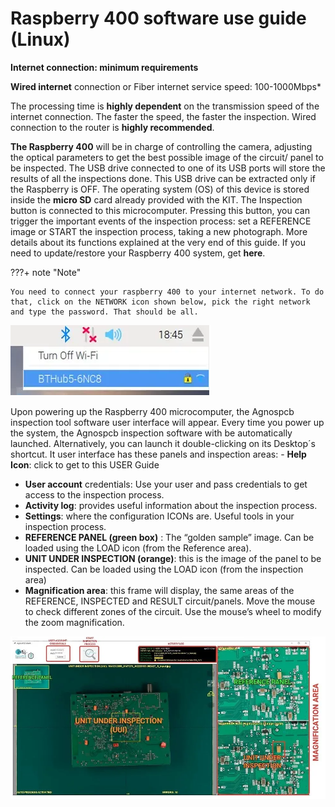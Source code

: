 # Raspberry 400 software use guide (Linux)

**Internet connection: minimum requirements**

**Wired internet** connection or Fiber internet service speed: 100-1000Mbps*

The processing time is **highly dependent** on the transmission speed of the internet connection. The faster the speed, the faster the inspection. Wired connection to the router is **highly recommended**.

**The Raspberry 400** will be in charge of controlling the camera, adjusting the optical parameters to get the best possible image of the circuit/ panel to be inspected. The USB drive connected to one of its USB ports will store the results of all the inspections done. This USB drive can be extracted only if the Raspberry is OFF. The operating system (OS) of this device is stored inside the **micro SD** card already provided with the KIT. The Inspection button is connected to this microcomputer. Pressing this button, you can trigger the important events of the inspection process: set a REFERENCE image or START the inspection process, taking a new photograph. More details about its functions explained at the very end of this guide. If you need to update/restore your Raspberry 400 system, get **here**.

???+ note "Note"

    You need to connect your raspberry 400 to your internet network. To do that, click on the NETWORK icon shown below, pick the right network and type the password. That should be all.

![alt text](assets/TURN-OFF-WIFI.PNG)

Upon powering up the Raspberry 400 microcomputer, the Agnospcb inspection tool software user interface will appear. Every time you power up the system, the Agnospcb inspection software with be automatically launched. Alternatively, you can launch it double-clicking on its Desktop´s shortcut. It user interface has these panels and inspection areas:
​- **Help Icon**: click to get to this USER Guide
- **User account** credentials: Use your user and pass credentials to get access to the inspection process.
- **Activity log**: provides useful information about the inspection process.
- **Settings**: where the configuration ICONs are. Useful tools in your inspection process.
- **REFERENCE PANEL (green box)** : The “golden sample” image. Can be loaded using the LOAD icon (from the Reference area).
- **UNIT UNDER INSPECTION (orange)**: this is the image of the panel to be inspected. Can be loaded using the LOAD icon (from the inspection area)
- **Magnification area**: this frame will display, the same areas of the REFERENCE, INSPECTED and RESULT circuit/panels. Move the mouse to check different zones of the circuit. Use the mouse’s wheel to modify the zoom magnification.

![alt text](assets/MAGNIFICATION-AREA.PNG)




